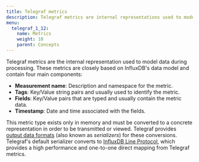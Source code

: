 ```yaml
---
title: Telegraf metrics
description: Telegraf metrics are internal representations used to model data during processing and are based on InfluxDB's data model. Each metric component includes the measurement name, tags, fields, and timestamp.
menu:
  telegraf_1_12:
    name: Metrics
    weight: 10
    parent: Concepts
---
```


Telegraf metrics are the internal representation used to model data during
processing.  These metrics are closely based on InfluxDB's data model and contain
four main components:

- **Measurement name**: Description and namespace for the metric.
- **Tags**: Key/Value string pairs and usually used to identify the
  metric.
- **Fields**: Key/Value pairs that are typed and usually contain the
  metric data.
- **Timestamp**: Date and time associated with the fields.

This metric type exists only in memory and must be converted to a concrete
representation in order to be transmitted or viewed. Telegraf provides [output data formats][output data formats] (also known as *serializers*) for these conversions.  Telegraf's default serializer converts to [InfluxDB Line
Protocol][line protocol], which provides a high performance and one-to-one
direct mapping from Telegraf metrics.

[output data formats]: /telegraf/v1.12/data_formats/output/
[line protocol]: /telegraf/v1.12/data_formats/output/influx/
